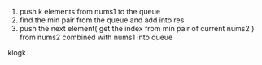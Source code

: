 1. push k elements from nums1 to the queue
2. find the min pair from the queue and add into res
3. push the next element( get the index from min pair of current nums2 ) from nums2 combined with nums1 into queue

klogk